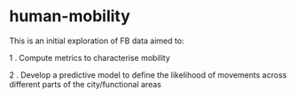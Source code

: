 # human-mobility

This is an initial exploration of FB data aimed to:

1 . Compute metrics to characterise mobility

2 . Develop a predictive model to define the likelihood of movements across different parts of the city/functional areas
